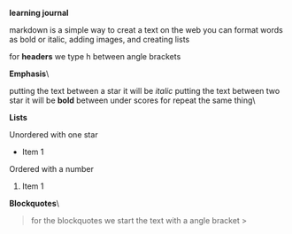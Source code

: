 **learning journal**
  
markdown is a simple way to creat a text on the web you can format words as bold or italic, adding images, and creating lists 


for **headers** 
we type h between angle brackets

**Emphasis**\

putting the text between a star it will be *italic*
putting the text between two star it will be **bold**
between under scores for repeat the same thing\

**Lists**

Unordered
with one star
* Item 1

Ordered
with a number
1. Item 1

**Blockquotes**\

>for the blockquotes we start the text with a angle bracket >
 

